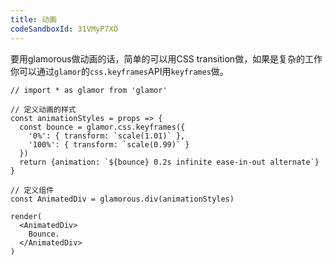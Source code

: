 ```yaml
---
title: 动画
codeSandboxId: 31VMyP7XO
---
```


要用glamorous做动画的话，简单的可以用CSS transition做，如果是复杂的工作你可以通过`glamor`的`css.keyframes`API用`keyframes`做。

```interactive
// import * as glamor from 'glamor'

// 定义动画的样式
const animationStyles = props => {
  const bounce = glamor.css.keyframes({
    '0%': { transform: `scale(1.01)` },
    '100%': { transform: `scale(0.99)` }
  })
  return {animation: `${bounce} 0.2s infinite ease-in-out alternate`}
}

// 定义组件
const AnimatedDiv = glamorous.div(animationStyles)

render(
  <AnimatedDiv>
    Bounce.
  </AnimatedDiv>
)
```
